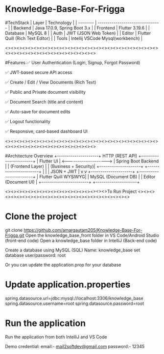 # Knowledge-Base-For-Frigga

#TechStack
| Layer    | Technology                       |
| -------- | -------------------------------- |
| Backend  | Java 17.0.9, Spring Boot 3.x     |
| Frontend | Flutter 3.19.6                   |
| Database | MySQL 8                          |
| Auth     | JWT (JSON Web Token)             |
| Editor   | Flutter Quill (Rich Text Editor) |
| Tools   | Intellij VSCode Mysql(workbench)  |

<><><><><><><><><><><><><><><><><><><><><><><><><><><><><><><><><><><><><><><><><><><>

#Features
✅ User Authentication (Login, Signup, Forgot Password)

✅ JWT-based secure API access

✅ Create / Edit / View Documents (Rich Text)

✅ Public and Private document visibility

✅ Document Search (title and content)

✅ Auto-save for document edits

✅ Logout functionality

✅ Responsive, card-based dashboard UI

<><><><><><><><><><><><><><><><><><><><><><><><><><><><><><><><><><><><><><><><><><><>

#Architecture Overview
+---------------------+     HTTP (REST API)      +-----------------------+
|     Flutter UI      |  <-------------------->  |   Spring Boot Backend |
|  (Frontend Layer)   |                          |  (Business + Security)|
+---------------------+                          +-----------------------+
        |                                                   |
        | JSON + JWT                                         |
        v                                                   v
+---------------------+                          +------------------------+
|  Flutter Quill WYSIWYG|                       |   MySQL (Document DB)   |
|  Editor (Document UI) |                       +------------------------+
+---------------------+

<><><><><><><><><><><><><><><><><><>To Run Project <><><><><><><><><><><><><><><><><><><><><><><><><>


# Clone the project
git clone https://github.com/amargautam205/Knowledge-Base-For-Frigga.git
Open the knowledge_base_front folder in VS Code/Android Studio (front-end code)
Open a knowledge_base folder in IntelliJ (Back-end code)

Create a database using MySQL (SQL) Name: knowledge_base
set database user/password: root 

Or you can update the application.prop for your database
# Update application.properties
spring.datasource.url=jdbc:mysql://localhost:3306/knowledge_base
spring.datasource.username=root
spring.datasource.password=root

# Run the application
Run the application from both IntelliJ and VS Code

Demo credential:
email:- mail2softdev@gmail.com
password:- 12345
